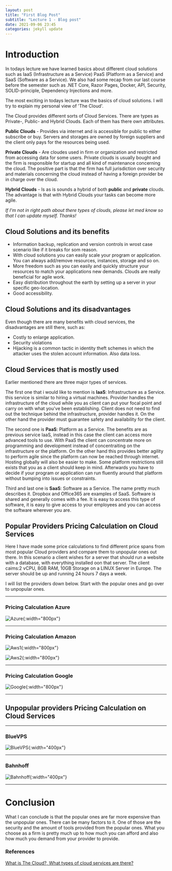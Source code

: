 ```yaml
---
layout: post
title: "First Blog Post"
subtitle: "Lecture 1 - Blog post"
date: 2021-09-06 23:45
categories: jekyll update
---
```


# Introduction

In todays lecture we have learned basics about different cloud solutions such as IaaS (Infrastructure as a Service) PaaS (Platform as a Service) and SaaS (Software as a Service). We also had some recap from our last course before the semester such as .NET Core, Razor Pages, Docker, API, Security, SOLID-principle, Dependency Injections and more.

The most exciting in todays lecture was the basics of cloud solutions. I will try to explain my personal view of 'The Cloud'.

The Cloud provides different sorts of Cloud Services. There are types as Private-, Public- and Hybrid Clouds. Each of them has there own attributes.

**Public Clouds** - Provides via internet and is accessible for public to either subscribe or buy. Servers and storages are owned by foreign suppliers and the client only pays for the resources being used.

**Private Clouds** - Are cloudes used in firm or organization and restricted from accessing data for some users. Private clouds is usually bought and the firm is responsible for startup and all kind of maintenance concerning the cloud. The positive part is that the firm has full jurisdiction over security and materials concerning the cloud instead of having a foreign provider be in charge over the cloud.

**Hybrid Clouds** - Is as is sounds a hybrid of both **public** and **private** clouds. The advantage is that with Hybrid Clouds your tasks can become more agile.

_If I'm not in right path about there types of clouds, please let med know so that I can update myself. Thanks!_

## Cloud Solutions and its benefits

- Information backup, replication and version controls in wrost case scenario like if it breaks for som reason.
- With cloud solutions you can easily scale your program or application. You can always add/remove resources, instances, storage and so on.
- More freedom such as you can easily and quickly structure your resources to match your applications new demands. Clouds are really beneficial for agile work.
- Easy distribution throughout the earth by setting up a server in your specific geo-location.
- Good accessibility.

## Cloud Solutions and its disadvantages

Even though there are many benefits with cloud services, the disadvantages are still there, such as:

- Costly to enlarge application.
- Security violations
- Hijacking is a common tactic in identity theft schemes in which the attacker uses the stolen account information. Also data loss.

## Cloud Services that is mostly used

Earlier mentioned there are three major types of services.

The first one that i would like to mention is **IaaS**: Infrastructure as a Service. this service is similar to hiring a virtual machines. Provider handles the infrastructure of the cloud while you as client can put your focal point and carry on with what you've been establishing. Client does not need to find out the technique behind the infrastructure, provider handles it. On the other hand the provider must guarantee safety and availability for the client.

The second one is **PaaS**: Platform as a Service. The benefits are as previous service IaaS, instead in this case the client can access more advanced tools to use. With PaaS the client can concentrate more on programming and development instead of concentraiting on the infrastructure or the platform. On the other hand this provides better agility to perform agile since the platform can now be reached through internet. Hosting globally will also be easier to make. Some platform restrictions still exists that you as a client should keep in mind. Afterwards you have to decide if your program or application can run fluently around that platform without bumping into issues or constraints.

Third and last one is **SaaS**: Software as a Service. The name pretty much describes it. Dropbox and Office365 are examples of SaaS. Software is shared and generally comes with a fee. It is easy to access this type of software, it is easy to give access to your employees and you can access the software wherever you are.

## Popular Providers Pricing Calculation on Cloud Services

Here I have made some price calculations to find different price spans from most popular Cloud providers and compare them to unpopular ones out there. In this scenario a client wishes for a server that should run a website with a database, with everything installed oon that server. The client caims:2 vCPU, 8GB RAM, 10GB Storage on a LINUX Server in Europe. The server should be up and running 24 hours 7 days a week.

I will list the providers down below. Start with the popular ones and go over to unpopular ones.

---

### Pricing Calculation Azure

![Azure](/images/Azure.png){:width="800px"}

---

### Pricing Calculation Amazon

![Aws1](/images/Amazon_first.png){:width="800px"}

![Aws2](/images/Amazon_second.png){:width="800px"}

---

### Pricing Calculation Google

![Google](/images/Google.png){:width="800px"}

---

## Unpopular providers Pricing Calculation on Cloud Services

---

### BlueVPS

![BlueVPS](/images/BlueVPS.png){:width="400px"}

---

### Bahnhoff

![Bahnhoff](/ME_blog/images/Bahnhoff.png){:width="400px"}

---

# Conclusion

What I can conclude is that the popular ones are far more expensive than the unpopular ones. There can be many factors to it. One of those are the security and the amount of tools provided from the popular ones. What you choose as a firm is pretty much up to how much you can afford and also how much you demand from your provider to provide.

### References

[What is The Cloud?, What types of cloud services are there?](https://www.citrix.com/solutions/digital-workspace/what-is-a-cloud-service.html)
